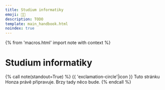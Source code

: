 ```yaml
---
title: Studium informatiky
emoji: 🧑‍🎓
description: TODO
template: main_handbook.html
noindex: true
---
```


{% from 'macros.html' import note with context %}

# Studium informatiky

{% call note(standout=True) %}
  {{ 'exclamation-circle'|icon }} Tuto stránku Honza právě připravuje. Brzy tady něco bude.
{% endcall %}


<!-- {#

https://www.herout.net/tao-diplomky/


Zdravím,
prečítal som si príručku a je bohovská! Chýba mi tam však jedna vec a to je akademická dráha. Aké sú špecifiká PhD štúdia, alebo nejakej výskumnej akademickej pozície? Líši sa nejak výrazne od práce "vo firme"? Ja napríklad som zvyknutý, že mám nad sebou nejakú autoritu čo všetko vie a môžem sa od nej učiť, práca v tíme mi nejak nevyhovuje. Mám zimomriavky z dochádzania do "kanclu" kde musím viesť ubíjajúce smalltalky a byť "spoločenský" a plno času zabiť bezduchým tlachaním, keď aktuálnu robotu viem spraviť pri poctivom sústredení za zlomok času a zvyšok času by som chcel stráviť vonku na slniečku so skutočnými kamarátmi. A tiež by sa mi páčilo ak by som to mohol publikovať aby som dostal spätnú väzbu. Alebo napísať knihu. Stran platu tu však vraj veľká sláva nie je a je treba aj prednášať. Hlavne ale chcem pracovať svojim tempom a mám pocit, že pri PhD kde si píšem články to je viac dostupné ako pri stresujúcom SCRUMe a podobných nezmysloch.
Tak to je zopár mýtov čo mám o akademickej dráhe, zaujímalo by ma aká je skutočnosť.
S pozdravom,
MP


https://education.github.com/pack


https://overcast.fm/+xIxfkwLfk


karierko

#} -->
